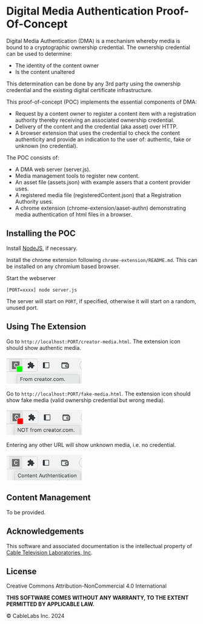 # Digital Media Authentication Proof-Of-Concept

Digital Media Authentication (DMA) is a mechanism whereby media is bound to a cryptographic ownership credential. The ownership credential can be used to determine:
- The identity of the content owner
- Is the content unaltered

This determination can be done by any 3rd party using the ownership credential and the existing digital certificate infrastructure.

This proof-of-concept (POC) implements the essential components of DMA:
- Request by a content owner to register a content item with a registration authority thereby receiving an associated ownership credential.
- Delivery of the content and the credential (aka asset) over HTTP.
- A browser extension that uses the credential to check the content authenticity and provide an indication to the user of: authentic, fake or unknown (no credential).

The POC consists of:
- A DMA web server (server.js).
- Media management tools to register new content.
- An asset file (assets.json) with example assers that a content provider uses.
- A registered media file (registeredContent.json) that a Registration Authority uses.
- A chrome extension (chrome-extension/aaset-authn) demonstrating media authentication of html files in a browser.

## Installing the POC

Install [NodeJS](https://nodejs.org), if necessary.

Install the chrome extension following ```chrome-extension/README.md```. This can be installed on any chromium based browser.

Start the webserver

```
[PORT=xxxx] node server.js
```

The server will start on ```PORT```, if specified, otherwise it will start on a random, unused port.

## Using The Extension
Go to ```http://localhost:PORT/creator-media.html```. The extension icon should show authentic media.
</br></br><img src="./authenticMedia.png" alt="icon" width="200"/>  

Go to ```http://localhost:PORT/fake-media.html```. The extension icon should show fake media (valid ownership credential but wrong media).
</br></br><img src="./fakeMedia.png" alt="icon" width="200"/>   

Entering any other URL will show unknown media, i.e. no credential.
</br></br><img src="./nocred.png" alt="icon" width="200"/>  

## Content Management

To be provided.

## Acknowledgements

This software and associated documentation is the intellectual property of [Cable Television Laboratories, Inc](www.cablelabs.com).

## License

Creative Commons Attribution-NonCommercial 4.0 International

**THIS SOFTWARE COMES WITHOUT ANY WARRANTY, TO THE EXTENT PERMITTED BY APPLICABLE LAW.**

© CableLabs Inc. 2024
